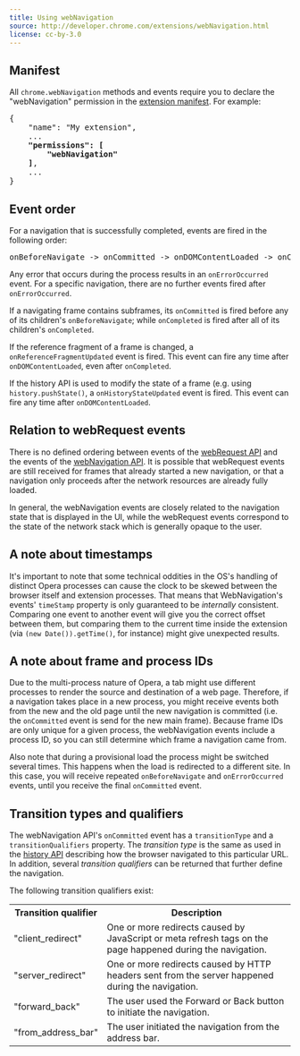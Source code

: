 ```yaml
---
title: Using webNavigation
source: http://developer.chrome.com/extensions/webNavigation.html
license: cc-by-3.0
---
```



<h2 id="manifest">Manifest</h2>
<p>
All <code>chrome.webNavigation</code> methods and events require you to declare
the "webNavigation" permission in the <a href="manifest.html">extension
manifest</a>.
For example:
</p>

<pre class="prettyprint" data-filename="manifest.json">
{
	"name": "My extension",
	...
	<b>"permissions": [
		"webNavigation"
	]</b>,
	...
}
</pre>

<h2 id="event_order">Event order</h2>
<p>
For a navigation that is successfully completed, events are fired in the
following order:
<pre class="prettyprint">
onBeforeNavigate -&gt; onCommitted -&gt; onDOMContentLoaded -&gt; onCompleted
</pre>
</p>
<p>
Any error that occurs during the process results in an
<code>onErrorOccurred</code> event. For a specific navigation, there are no
further events fired after <code>onErrorOccurred</code>.
</p>
<p>
If a navigating frame contains subframes, its <code>onCommitted</code> is fired
before any of its children's <code>onBeforeNavigate</code>; while
<code>onCompleted</code> is fired after all of its children's
<code>onCompleted</code>.
</p>
<p>
If the reference fragment of a frame is changed, a
<code>onReferenceFragmentUpdated</code> event is fired. This event can fire any
time after <code>onDOMContentLoaded</code>, even after
<code>onCompleted</code>.
</p>
<p>
If the history API is used to modify the state of a frame (e.g. using
<code>history.pushState()</code>, a <code>onHistoryStateUpdated</code> event is
fired. This event can fire any time after <code>onDOMContentLoaded</code>.
</p>

<h2 id="relation_to_webRequest">Relation to webRequest events</h2>
<p>
There is no defined ordering between events of the <a
href="https://developer.chrome.com/extensions/webRequest">webRequest API</a> and the events of the
<a href="https://developer.chrome.com/extensions/webNavigation">webNavigation API</a>. It is possible that webRequest events are still received for
frames that already started a new navigation, or that a navigation only
proceeds after the network resources are already fully loaded.
</p>
<p>
In general, the webNavigation events are closely related to the navigation
state that is displayed in the UI, while the webRequest events correspond to
the state of the network stack which is generally opaque to the user.
</p>

<h2 id="timestamps">A note about timestamps</h2>
<p>
It's important to note that some technical oddities in the OS's handling
of distinct Opera processes can cause the clock to be skewed between the
browser itself and extension processes. That means that WebNavigation's events'
<code>timeStamp</code> property is only guaranteed to be <i>internally</i>
consistent. Comparing one event to another event will give you the correct
offset between them, but comparing them to the current time inside the
extension (via <code>(new Date()).getTime()</code>, for instance) might give
unexpected results.
</p>

<h2 id="frame_ids">A note about frame and process IDs</h2>
<p>
Due to the multi-process nature of Opera, a tab might use different processes
to render the source and destination of a web page. Therefore, if a navigation
takes place in a new process, you might receive events both from the new and
the old page until the new navigation is committed (i.e. the
<code>onCommitted</code> event is send for the new main frame). Because frame
IDs are only unique for a given process, the webNavigation events include a
process ID, so you can still determine which frame a navigation came from.
</p>
<p>
Also note that during a provisional load the process might be switched several
times. This happens when the load is redirected to a different site. In this
case, you will receive repeated <code>onBeforeNavigate</code> and
<code>onErrorOccurred</code> events, until you receive the final
<code>onCommitted</code> event.
</p>

<h2 id="transition_types">Transition types and qualifiers</h2>
<p>
The webNavigation API's <code>onCommitted</code> event has a
<code>transitionType</code> and a <code>transitionQualifiers</code> property.
The <em>transition type</em> is the same as used in the <a
href="tut_hist.html#transition_types">history API</a> describing how the browser
navigated to this particular URL. In addition, several <em>transition
qualifiers</em> can be returned that further define the navigation.
</p>
<p>
The following transition qualifiers exist:
</p>
<table>
<tr>
	<th> Transition qualifier </th> <th> Description </th>
</tr>
<tr>
	<td>"client_redirect"</td>
	<td>
		One or more redirects caused by JavaScript or meta refresh tags on the page
		happened during the navigation.
	</td>
</tr>
<tr>
	<td>"server_redirect"</td>
	<td>
		One or more redirects caused by HTTP headers sent from the server happened
		during the navigation.
	</td>
</tr>
<tr>
	<td>"forward_back"</td>
	<td>
		The user used the Forward or Back button to initiate the navigation.
	</td>
</tr>
<tr>
	<td>"from_address_bar"</td>
	<td>
		The user initiated the navigation from the address bar.
	</td>
</tr>
</table>
